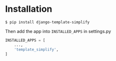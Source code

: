 # Installation

```shell
$ pip install django-template-simplify
```

Then add the app into `INSTALLED_APPS` in settings.py

```python
INSTALLED_APPS = [
    ...,
    'template_simplify',
]
```
